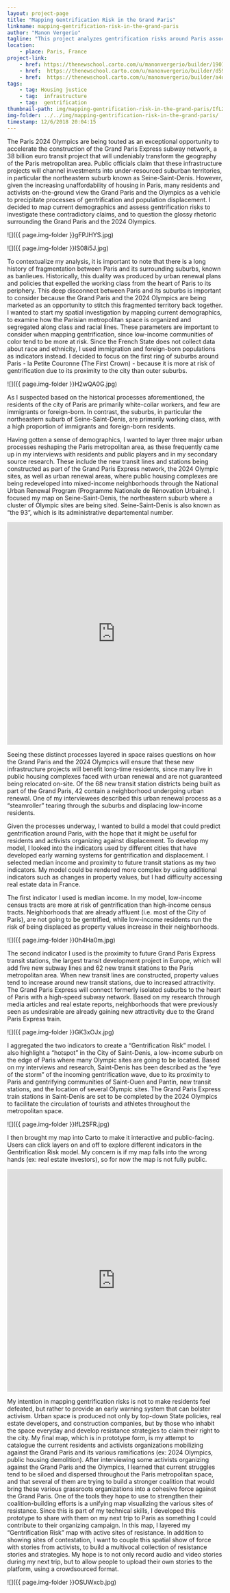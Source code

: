```yaml
---
layout: project-page
title: "Mapping Gentrification Risk in the Grand Paris"
linkname: mapping-gentrification-risk-in-the-grand-paris
author: "Manon Vergerio"
tagline: "This project analyzes gentrification risks around Paris associated with the 2024 Olympics and the new transit network under construction. "
location:
    - place: Paris, France
project-link:
    - href: https://thenewschool.carto.com/u/manonvergerio/builder/190118c2-f145-4924-8e4d-1e65f8067ba4/embed
    - href:  https://thenewschool.carto.com/u/manonvergerio/builder/d59844ad-17af-4884-bef1-3ba271150a05/embed
    - href:  https://thenewschool.carto.com/u/manonvergerio/builder/a4dff21d-c0ad-4e0d-8a0c-8903f39340d0/embed
tags:
    - tag: Housing justice
    - tag:  infrastructure
    - tag:  gentrification
thumbnail-path: img/mapping-gentrification-risk-in-the-grand-paris/IfL2SFR.jpg
img-folder: ../../img/mapping-gentrification-risk-in-the-grand-paris/
timestamp: 12/6/2018 20:04:15
---
```

The Paris 2024 Olympics are being touted as an exceptional opportunity to accelerate the construction of the Grand Paris Express subway network, a 38 billion euro transit project that will undeniably transform the geography of the Paris metropolitan area. Public officials claim that these infrastructure projects will channel investments into under-resourced suburban territories, in particular the northeastern suburb known as Seine-Saint-Denis. However, given the increasing unaffordability of housing in Paris, many residents and activists on-the-ground view the Grand Paris and the Olympics as a vehicle to precipitate processes of gentrification and population displacement. I decided to map current demographics and assess gentrification risks to investigate these contradictory claims, and to question the glossy rhetoric surrounding the Grand Paris and the 2024 Olympics.

![]({{ page.img-folder }}gFPJHYS.jpg) 

![]({{ page.img-folder }}IS08i5J.jpg) 

To contextualize my analysis, it is important to note that there is a long history of fragmentation between Paris and its surrounding suburbs, known as banlieues. Historically, this duality was produced by urban renewal plans and policies that expelled the working class from the heart of Paris to its periphery. This deep disconnect between Paris and its suburbs is important to consider because the Grand Paris and the 2024 Olympics are being marketed as an opportunity to stitch this fragmented territory back together. I wanted to start my spatial investigation by mapping current demographics, to examine how the Parisian metropolitan space is organized and segregated along class and racial lines. These parameters are important to consider when mapping gentrification, since low-income communities of color tend to be more at risk. Since the French State does not collect data about race and ethnicity, I used immigration and foreign-born populations as indicators instead. I decided to focus on the first ring of suburbs around Paris - la Petite Couronne (The First Crown) - because it is more at risk of gentrification due to its proximity to the city than outer suburbs.

![]({{ page.img-folder }}H2wQA0G.jpg) 

As I suspected based on the historical processes aforementioned, the residents of the city of Paris are primarily white-collar workers, and few are immigrants or foreign-born. In contrast, the suburbs, in particular the northeastern suburb of Seine-Saint-Denis, are primarily working class, with a high proportion of immigrants and foreign-born residents. 

Having gotten a sense of demographics, I wanted to layer three major urban processes reshaping the Paris metropolitan area, as these frequently came up in my interviews with residents and public players and in my secondary source research. These include the new transit lines and stations being constructed as part of the Grand Paris Express network, the 2024 Olympic sites, as well as urban renewal areas, where public housing complexes are being redeveloped into mixed-income neighborhoods through the National Urban Renewal Program (Programme Nationale de Rénovation Urbaine). I focused my map on Seine-Saint-Denis, the northeastern suburb where a cluster of Olympic sites are being sited. Seine-Saint-Denis is also known as “the 93”, which is its administrative departemental number. 

<iframe width="100%" height="520" frameborder="0" src="https://thenewschool.carto.com/u/manonvergerio/builder/190118c2-f145-4924-8e4d-1e65f8067ba4/embed" allowfullscreen webkitallowfullscreen mozallowfullscreen oallowfullscreen msallowfullscreen></iframe> 

Seeing these distinct processes layered in space raises questions on how the Grand Paris and the 2024 Olympics will ensure that these new infrastructure projects will benefit long-time residents, since many live in public housing complexes faced with urban renewal and are not guaranteed being relocated on-site. Of the 68 new transit station districts being built as part of the Grand Paris, 42 contain a neighborhood undergoing urban renewal. One of my interviewees described this urban renewal process as a “steamroller” tearing through the suburbs and displacing low-income residents. 

Given the processes underway, I wanted to build a model that could predict gentrification around Paris, with the hope that it might be useful for residents and activists organizing against displacement. To develop my model, I looked into the indicators used by different cities that have developed early warning systems for gentrification and displacement. I selected median income and proximity to future transit stations as my two indicators. My model could be rendered more complex by using additional indicators such as changes in property values, but I had difficulty accessing real estate data in France. 

The first indicator I used is median income. In my model, low-income census tracts are more at risk of gentrification than high-income census tracts. Neighborhoods that are already affluent (i.e. most of the City of Paris), are not going to be gentrified, while low-income residents run the risk of being displaced as property values increase in their neighborhoods. 

![]({{ page.img-folder }}0h4Ha0m.jpg) 

The second indicator I used is the proximity to future Grand Paris Express transit stations, the largest transit development project in Europe, which will add five new subway lines and 62 new transit stations to the Paris metropolitan area. When new transit lines are constructed, property values tend to increase around new transit stations, due to increased attractivity. The Grand Paris Express will connect formerly isolated suburbs to the heart of Paris with a high-speed subway network. Based on my research through media articles and real estate reports, neighborhoods that were previously seen as undesirable are already gaining new attractivity due to the Grand Paris Express train. 

 ![]({{ page.img-folder }}GK3xOJx.jpg) 

I aggregated the two indicators to create a “Gentrification Risk” model. I also highlight a “hotspot” in the City of Saint-Denis, a low-income suburb on the edge of Paris where many Olympic sites are going to be located. Based on my interviews and research, Saint-Denis has been described as the “eye of the storm” of the incoming gentrification wave, due to its proximity to Paris and gentrifying communities of Saint-Ouen and Pantin, new transit stations, and the location of several Olympic sites.  The Grand Paris Express train stations in Saint-Denis are set to be completed by the 2024 Olympics to facilitate the circulation of tourists and athletes throughout the metropolitan space. 

 ![]({{ page.img-folder }}IfL2SFR.jpg) 

I then brought my map into Carto to make it interactive and public-facing. Users can click layers on and off to explore different indicators in the Gentrification Risk model. My concern is if my map falls into the wrong hands (ex: real estate investors), so for now the map is not fully public.

<iframe width="100%" height="520" frameborder="0" src="https://thenewschool.carto.com/u/manonvergerio/builder/d59844ad-17af-4884-bef1-3ba271150a05/embed" allowfullscreen webkitallowfullscreen mozallowfullscreen oallowfullscreen msallowfullscreen></iframe>

My intention in mapping gentrification risks is not to make residents feel defeated, but rather to provide an early warning system that can bolster activism. Urban space is produced not only by top-down State policies, real estate developers, and construction companies, but by those who inhabit the space everyday and develop resistance strategies to claim their right to the city. My final map, which is in prototype form, is my attempt to catalogue the current residents and activists organizations mobilizing against the Grand Paris and its various ramifications (ex: 2024 Olympics, public housing demolition). After interviewing some activists organizing against the Grand Paris and the Olympics, I learned that current struggles tend to be siloed and dispersed throughout the Paris metropolitan space, and that several of them are trying to build a stronger coalition that would bring these various grassroots organizations into a cohesive force against the Grand Paris. One of the tools they hope to use to strengthen their coalition-building efforts is a unifying map visualizing the various sites of resistance. Since this is part of my technical skills, I developed this prototype to share with them on my next trip to Paris as something I could contribute to their organizing campaign. In this map, I layered my “Gentrification Risk” map with active sites of resistance. In addition to showing sites of contestation, I want to couple this spatial show of force with stories from activists, to build a multivocal collection of resistance stories and strategies. My hope is to not only record audio and video stories during my next trip, but to allow people to upload their own stories to the platform, using a crowdsourced format. 

![]({{ page.img-folder }}OSUWxcb.jpg)

